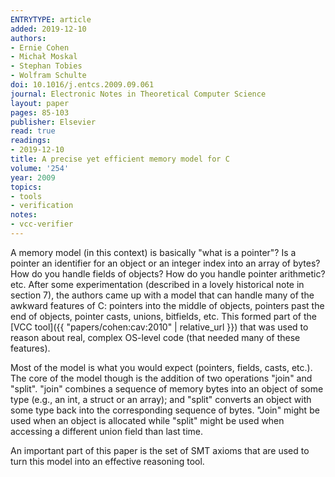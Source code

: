 ```yaml
---
ENTRYTYPE: article
added: 2019-12-10
authors:
- Ernie Cohen
- Michał Moskal
- Stephan Tobies
- Wolfram Schulte
doi: 10.1016/j.entcs.2009.09.061
journal: Electronic Notes in Theoretical Computer Science
layout: paper
pages: 85-103
publisher: Elsevier
read: true
readings:
- 2019-12-10
title: A precise yet efficient memory model for C
volume: '254'
year: 2009
topics:
- tools
- verification
notes:
- vcc-verifier
---
```


A memory model (in this context) is basically "what is a pointer"?
Is a pointer an identifier for an object or an integer index into an array of bytes?
How do you handle fields of objects?
How do you handle pointer arithmetic?
etc.
After some experimentation (described in a lovely historical note in section 7), the authors came up with a model
that can handle many of the awkward features of C:
pointers into the middle of objects,
pointers past the end of objects,
pointer casts,
unions,
bitfields,
etc.
This formed part of the [VCC tool]({{ "papers/cohen:cav:2010" | relative_url }}) that was used to reason about
real, complex OS-level code (that needed many of these features).

Most of the model is what you would expect (pointers, fields, casts, etc.).
The core of the model though is the addition of two operations "join" and "split".
"join" combines a sequence of memory bytes into an object of some type (e.g., an int, a struct or an array);
and "split" converts an object with some type back into the corresponding sequence of bytes.
"Join" might be used when an object is allocated while "split" might be used when accessing a different union field than last time.

An important part of this paper is the set of SMT axioms that are used to turn this model into an effective reasoning tool.
